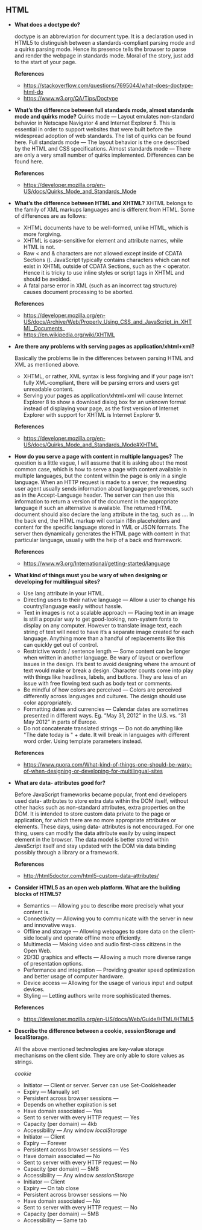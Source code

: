 ## HTML

* **What does a doctype do?**

  doctype is an abbreviation for document type. It is a declaration used in HTML5 to distinguish between a standards-compliant parsing mode and a quirks parsing mode. Hence its presence tells the browser to parse and render the webpage in standards mode.
  Moral of the story, just add <!DOCTYPE html> to the start of your page.

  **References**
  * https://stackoverflow.com/questions/7695044/what-does-doctype-html-do
  * https://www.w3.org/QA/Tips/Doctype
  
* **What’s the difference between full standards mode, almost standards mode and quirks mode?**
  Quirks mode — Layout emulates non-standard behavior in Netscape Navigator 4 and Internet Explorer 5. This is essential in order to support websites that were built before the widespread adoption of web standards. The list of quirks can be found here.
  Full standards mode — The layout behavior is the one described by the HTML and CSS specifications.
  Almost standards mode — There are only a very small number of quirks implemented. Differences can be found here.
  
  **References**
  * https://developer.mozilla.org/en-US/docs/Quirks_Mode_and_Standards_Mode
  
* **What’s the difference between HTML and XHTML?**
  XHTML belongs to the family of XML markups languages and is different from HTML. Some of differences are as follows:
  
  * XHTML documents have to be well-formed, unlike HTML, which is more forgiving.
  * XHTML is case-sensitive for element and attribute names, while HTML is not.
  * Raw < and & characters are not allowed except inside of CDATA Sections (<![CDATA[ ... ]]>). JavaScript typically contains characters which can not exist in XHTML outside of CDATA Sections, such as the < operator. Hence it is tricky to use inline styles or script tags in XHTML and should be avoided.
  * A fatal parse error in XML (such as an incorrect tag structure) causes document processing to be aborted.
  
  **References**
  * https://developer.mozilla.org/en-US/docs/Archive/Web/Properly_Using_CSS_and_JavaScript_in_XHTML_Documents_
  * https://en.wikipedia.org/wiki/XHTML
  
* **Are there any problems with serving pages as application/xhtml+xml?**

  Basically the problems lie in the differences between parsing HTML and XML as mentioned above.
  
  * XHTML, or rather, XML syntax is less forgiving and if your page isn’t fully XML-compliant, there will be parsing errors and users get unreadable content.
  * Serving your pages as application/xhtml+xml will cause Internet Explorer 8 to show a download dialog box for an unknown format instead of displaying your page, as the first version of Internet Explorer with support for XHTML is Internet Explorer 9.
  
  **References**
  * https://developer.mozilla.org/en-US/docs/Quirks_Mode_and_Standards_Mode#XHTML
  
* **How do you serve a page with content in multiple languages?**
  The question is a little vague, I will assume that it is asking about the most common case, which is how to serve a page with content available in multiple languages, but the content within the page is only in a single language.
  When an HTTP request is made to a server, the requesting user agent usually sends information about language preferences, such as in the Accept-Language header. The server can then use this information to return a version of the document in the appropriate language if such an alternative is available. The returned HTML document should also declare the lang attribute in the <html> tag, such as <html lang="en">...</html>.
  In the back end, the HTML markup will contain i18n placeholders and content for the specific language stored in YML or JSON formats. The server then dynamically generates the HTML page with content in that particular language, usually with the help of a back end framework.
  
  **References**
  * https://www.w3.org/International/getting-started/language
  
* **What kind of things must you be wary of when designing or developing for multilingual sites?**

  * Use lang attribute in your HTML.
  * Directing users to their native language — Allow a user to change his country/language easily without hassle.
  * Text in images is not a scalable approach — Placing text in an image is still a popular way to get good-looking, non-system fonts to display on any computer. However to translate image text, each string of text will need to have it’s a separate image created for each language. Anything more than a handful of replacements like this can quickly get out of control.
  * Restrictive words / sentence length — Some content can be longer when written in another language. Be wary of layout or overflow issues in the design. It’s best to avoid designing where the amount of text would make or break a design. Character counts come into play with things like headlines, labels, and buttons. They are less of an issue with free flowing text such as body text or comments.
  * Be mindful of how colors are perceived — Colors are perceived differently across languages and cultures. The design should use color appropriately.
  * Formatting dates and currencies — Calendar dates are sometimes presented in different ways. Eg. “May 31, 2012” in the U.S. vs. “31 May 2012” in parts of Europe.
  * Do not concatenate translated strings — Do not do anything like "The date today is " + date. It will break in languages with different word order. Using template parameters instead.
  
  **References**
  * https://www.quora.com/What-kind-of-things-one-should-be-wary-of-when-designing-or-developing-for-multilingual-sites
  
* **What are data- attributes good for?**

  Before JavaScript frameworks became popular, front end developers used data- attributes to store extra data within the DOM itself, without other hacks such as non-standard attributes, extra properties on the DOM. It is intended to store custom data private to the page or application, for which there are no more appropriate attributes or elements.
  These days, using data- attributes is not encouraged. For one thing, users can modify the data attribute easily by using inspect element in the browser. The data model is better stored within JavaScript itself and stay updated with the DOM via data binding possibly through a library or a framework.
  
  **References**
  * http://html5doctor.com/html5-custom-data-attributes/
  
* **Consider HTML5 as an open web platform. What are the building blocks of HTML5?**

  * Semantics — Allowing you to describe more precisely what your content is.
  * Connectivity — Allowing you to communicate with the server in new and innovative ways.
  * Offline and storage — Allowing webpages to store data on the client-side locally and operate offline more efficiently.
  * Multimedia — Making video and audio first-class citizens in the Open Web.
  * 2D/3D graphics and effects — Allowing a much more diverse range of presentation options.
  * Performance and integration — Providing greater speed optimization and better usage of computer hardware.
  * Device access — Allowing for the usage of various input and output devices.
  * Styling — Letting authors write more sophisticated themes.
  
  **References**
  * https://developer.mozilla.org/en-US/docs/Web/Guide/HTML/HTML5
  
* **Describe the difference between a cookie, sessionStorage and localStorage.**

  All the above mentioned technologies are key-value storage mechanisms on the client side. They are only able to store values as strings.
  
  *cookie*
  * Initiator — Client or server. Server can use Set-Cookieheader
  * Expiry — Manually set
  * Persistent across browser sessions — 
  * Depends on whether expiration is set
  * Have domain associated — Yes
  * Sent to server with every HTTP request — Yes
  * Capacity (per domain) — 4kb
  * Accessibility — Any window
  *localStorage*
  * Initiator — Client
  * Expiry — Forever
  * Persistent across browser sessions — Yes
  * Have domain associated — No
  * Sent to server with every HTTP request — No
  * Capacity (per domain) — 5MB
  * Accessibility — Any window
  *sessionStorage*
  * Initiator — Client
  * Expiry — On tab close
  * Persistent across browser sessions — No
  * Have domain associated — No
  * Sent to server with every HTTP request — No
  * Capacity (per domain) — 5MB
  * Accessibility — Same tab
